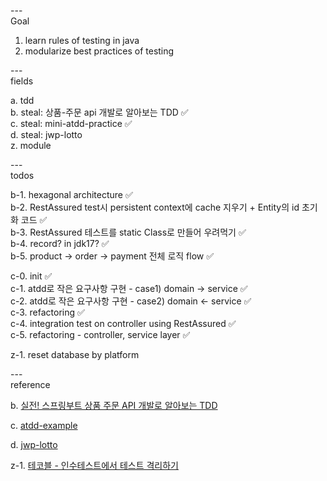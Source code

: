 ---\
Goal


1. learn rules of testing in java
2. modularize best practices of testing




---\
fields


a. tdd\
b. steal: 상품-주문 api 개발로 알아보는 TDD :white_check_mark:\
c. steal: mini-atdd-practice :white_check_mark:\
d. steal: jwp-lotto\
z. module



---\
todos


b-1. hexagonal architecture :white_check_mark:\
b-2. RestAssured test시 persistent context에 cache 지우기 + Entity의 id 초기화 코드 :white_check_mark:\
b-3. RestAssured 테스트를 static Class로 만들어 우려먹기 :white_check_mark:\
b-4. record? in jdk17? :white_check_mark:\
b-5. product -> order -> payment 전체 로직 flow :white_check_mark:

c-0. init :white_check_mark:\
c-1. atdd로 작은 요구사항 구현 - case1) domain -> service :white_check_mark:\
c-2. atdd로 작은 요구사항 구현 - case2) domain <- service :white_check_mark:\
c-3. refactoring :white_check_mark:\
c-4. integration test on controller using RestAssured :white_check_mark:\
c-5. refactoring - controller, service layer :white_check_mark:



z-1. reset database by platform


---\
reference


b. [실전! 스프링부트 상품 주문 API 개발로 알아보는 TDD](https://github.com/ejoongseok/product-order-service)

c. [atdd-example](https://github.com/msbaek/atdd-example)

d. [jwp-lotto](https://github.com/byunghakjang1230/study-oop-with-lotto)

z-1. [테코블 - 인수테스트에서 테스트 격리하기](https://tecoble.techcourse.co.kr/post/2020-09-15-test-isolation/)
